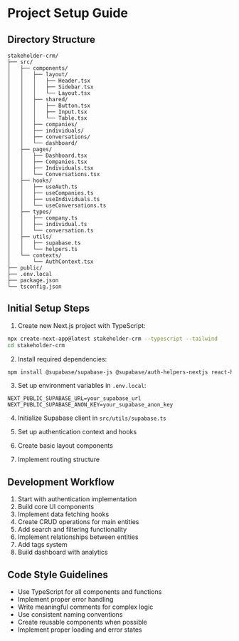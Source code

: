 # Project Setup Guide

## Directory Structure

```
stakeholder-crm/
├── src/
│   ├── components/
│   │   ├── layout/
│   │   │   ├── Header.tsx
│   │   │   ├── Sidebar.tsx
│   │   │   └── Layout.tsx
│   │   ├── shared/
│   │   │   ├── Button.tsx
│   │   │   ├── Input.tsx
│   │   │   └── Table.tsx
│   │   ├── companies/
│   │   ├── individuals/
│   │   ├── conversations/
│   │   └── dashboard/
│   ├── pages/
│   │   ├── Dashboard.tsx
│   │   ├── Companies.tsx
│   │   ├── Individuals.tsx
│   │   └── Conversations.tsx
│   ├── hooks/
│   │   ├── useAuth.ts
│   │   ├── useCompanies.ts
│   │   ├── useIndividuals.ts
│   │   └── useConversations.ts
│   ├── types/
│   │   ├── company.ts
│   │   ├── individual.ts
│   │   └── conversation.ts
│   ├── utils/
│   │   ├── supabase.ts
│   │   └── helpers.ts
│   └── contexts/
│       └── AuthContext.tsx
├── public/
├── .env.local
├── package.json
└── tsconfig.json
```

## Initial Setup Steps

1. Create new Next.js project with TypeScript:
```bash
npx create-next-app@latest stakeholder-crm --typescript --tailwind
cd stakeholder-crm
```

2. Install required dependencies:
```bash
npm install @supabase/supabase-js @supabase/auth-helpers-nextjs react-hook-form @headlessui/react @heroicons/react date-fns
```

3. Set up environment variables in `.env.local`:
```
NEXT_PUBLIC_SUPABASE_URL=your_supabase_url
NEXT_PUBLIC_SUPABASE_ANON_KEY=your_supabase_anon_key
```

4. Initialize Supabase client in `src/utils/supabase.ts`

5. Set up authentication context and hooks

6. Create basic layout components

7. Implement routing structure

## Development Workflow

1. Start with authentication implementation
2. Build core UI components
3. Implement data fetching hooks
4. Create CRUD operations for main entities
5. Add search and filtering functionality
6. Implement relationships between entities
7. Add tags system
8. Build dashboard with analytics

## Code Style Guidelines

- Use TypeScript for all components and functions
- Implement proper error handling
- Write meaningful comments for complex logic
- Use consistent naming conventions
- Create reusable components when possible
- Implement proper loading and error states 